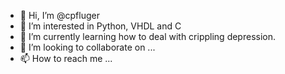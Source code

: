- 👋 Hi, I’m @cpfluger
- 👀 I’m interested in Python, VHDL and C
- 🌱 I’m currently learning how to deal with crippling depression.
- 💞️ I’m looking to collaborate on ...
- 📫 How to reach me ...

<!---
cpfluger/cpfluger is a ✨ special ✨ repository because its `README.md` (this file) appears on your GitHub profile.
You can click the Preview link to take a look at your changes.
--->
